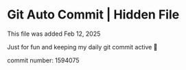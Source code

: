 # Git Auto Commit | Hidden File

This file was added Feb 12, 2025

Just for fun and keeping my daily git commit active 🤪

commit number: 1594075
